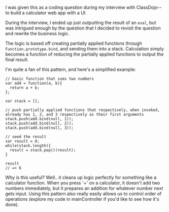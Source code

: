 I was given this as a coding question during my interview with ClassDojo--to build a calculator web app with a UI.

During the interview, I ended up just outputting the result of an `eval`, but was intrigued enough by the question that I decided to revisit the question and rewrite the business logic.

The logic is based off creating partially applied functions through `Function.prototype.bind`, and sending them into a stack. Calculation simply becomes a function of reducing the partially applied functions to output the final result.

I'm quite a fan of this pattern, and here's a simplified example:

````
// basic function that sums two numbers
var add = function(a, b){
  return a + b;
};

var stack = [];

// push partially applied functions that respectively, when invoked, already has 1, 2, and 3 respectively as their first arguments
stack.push(add.bind(null, 1));
stack.push(add.bind(null, 2));
stack.push(add.bind(null, 3));

// seed the result
var result = 0;
while(stack.length){
  result = stack.pop()(result);
}

result
// => 6
````

Why is this useful? Well.. it cleans up logic perfectly for something like a calculator function. When you press '+' on a calculator, it doesn't add two numbers immediately, but it prepares an addition for whatever number next gets input. Using this pattern also really easily allows us to control order of operations (explore my code in mainController if you'd like to see how it's done).
